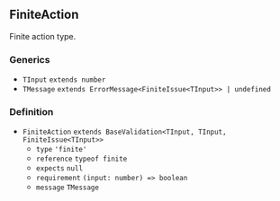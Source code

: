 FiniteAction
------------

Finite action type.

### Generics

*   `TInput` `extends number`
*   `TMessage` `extends ErrorMessage<FiniteIssue<TInput>> | undefined`

### Definition

*   `FiniteAction` `extends BaseValidation<TInput, TInput, FiniteIssue<TInput>>`
    *   `type` `'finite'`
    *   `reference` `typeof finite`
    *   `expects` `null`
    *   `requirement` `(input: number) => boolean`
    *   `message` `TMessage`